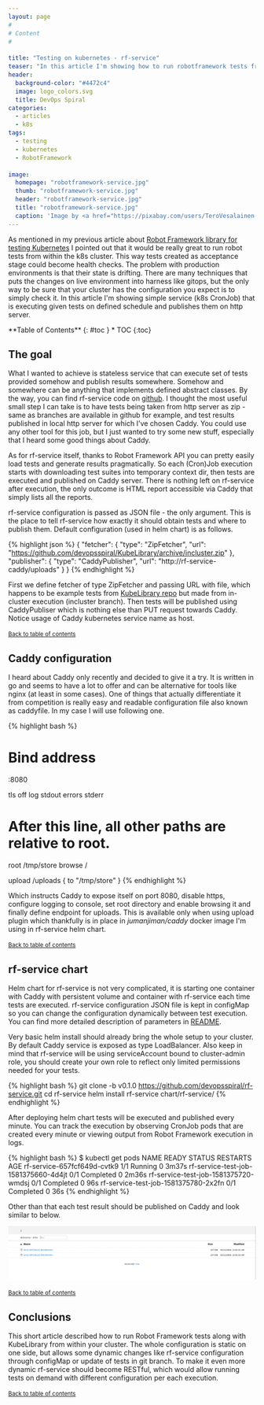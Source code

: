 ```yaml
---
layout: page
#
# Content
#

title: "Testing on kubernetes - rf-service"
teaser: "In this article I'm showing how to run robotframework tests from k8s cluster."
header:
  background-color: "#4472c4"
  image: logo_colors.svg
  title: DevOps Spiral
categories:
  - articles
  - k8s
tags:
  - testing
  - kubernetes
  - RobotFramework

image:
  homepage: "robotframework-service.jpg"
  thumb: "robotframework-service.jpg"
  header: "robotframework-service.jpg"
  title: "robotframework-service.jpg"
  caption: 'Image by <a href="https://pixabay.com/users/TeroVesalainen-809550/?utm_source=link-attribution&amp;utm_medium=referral&amp;utm_campaign=image&amp;utm_content=2077018">TeroVesalainen</a> from <a href="https://pixabay.com/?utm_source=link-attribution&amp;utm_medium=referral&amp;utm_campaign=image&amp;utm_content=2077018">Pixabay</a>'
---
```

As mentioned in my previous article about [Robot Framework library for testing Kubernetes](https://devopsspiral.com/articles/k8s/robotframework-kubelibrary/) I pointed out that it would be really great to run robot tests from within the k8s cluster. This way tests created as acceptance stage could become health checks. The problem with production environments is that their state is drifting. There are many techniques that puts the changes on live environment into harness like gitops, but the only way to be sure that your cluster has the configuration you expect is to simply check it. In this article I'm showing simple service (k8s CronJob) that is executing given tests on defined schedule and publishes them on http server.

<div class="panel radius" markdown="1">
**Table of Contents**
{: #toc }
*  TOC
{:toc}
</div>

## The goal

What I wanted to achieve is stateless service that can execute set of tests provided somehow and publish results somewhere. Somehow and somewhere can be anything that implements defined abstract classes. By the way, you can find rf-service code on [github](https://github.com/devopsspiral/rf-service/tree/v0.1.0). I thought the most useful small step I can take is to have tests being taken from http server as zip - same as branches are available in github for example, and test results published in local http server for which I've chosen Caddy. You could use any other tool for this job, but I just wanted to try some new stuff, especially that I heard some good things about Caddy.

As for rf-service itself, thanks to Robot Framework API you can pretty easily load tests and generate results pragmatically. So each (Cron)Job execution starts with downloading test suites into temporary context dir, then tests are executed and published on Caddy server. There is nothing left on rf-service after execution, the only outcome is HTML report accessible via Caddy that simply lists all the reports.

rf-service configuration is passed as JSON file - the only argument. This is the place to tell rf-service how exactly it should obtain tests and where to publish them. Default configuration (used in helm chart) is as follows.

{% highlight json %}
  {
    "fetcher": {
        "type": "ZipFetcher",
        "url": "https://github.com/devopsspiral/KubeLibrary/archive/incluster.zip"
    },
    "publisher": {
        "type": "CaddyPublisher",
        "url": "http://rf-service-caddy/uploads"
    }
  }
{% endhighlight %}

First we define fetcher of type ZipFetcher and passing URL with file, which happens to be example tests from [KubeLibrary repo](https://github.com/devopsspiral/KubeLibrary/tree/incluster/testcases) but made from in-cluster execution (incluster branch). Then tests will be published using CaddyPubliser which is nothing else than PUT request towards Caddy. Notice usage of Caddy kubernetes service name as host.

<small markdown="1">[Back to table of contents](#toc)</small>

## Caddy configuration

I heard about Caddy only recently and decided to give it a try. It is written in go and seems to have a lot to offer and can be alternative for tools like nginx (at least in some cases). One of things that actually differentiate it from competition is really easy and readable configuration file also known as caddyfile. In my case I will use following one.

{% highlight bash %}
  # Bind address
  :8080

  tls off
  log stdout
  errors stderr

  # After this line, all other paths are relative to root.
  root /tmp/store
  browse /


  upload /uploads {
    to "/tmp/store"
  }
{% endhighlight %}

Which instructs Caddy to expose itself on port 8080, disable https, configure logging to console, set root directory and enable browsing it and finally define endpoint for uploads. This is available only when using upload plugin which thankfully is in place in *jumanjiman/caddy* docker image I'm using in rf-service helm chart.

<small markdown="1">[Back to table of contents](#toc)</small>

## rf-service chart

Helm chart for rf-service is not very complicated, it is starting one container with Caddy with persistent volume and container with rf-service each time tests are executed. rf-service configuration JSON file is kept in configMap so you can change the configuration dynamically between test execution. You can find more detailed description of parameters in [README](https://github.com/devopsspiral/rf-service/tree/v0.1.0#helm-chart).

Very basic helm install should already bring the whole setup to your cluster. By default Caddy service is exposed as type LoadBalancer. Also keep in mind that rf-service will be using serviceAccount bound to cluster-admin role, you should create your own role to reflect only limited permissions needed for your tests.

{% highlight bash %}
git clone -b v0.1.0 https://github.com/devopsspiral/rf-service.git
cd rf-service
helm install rf-service chart/rf-service/
{% endhighlight %}

After deploying helm chart tests will be executed and published every minute. You can track the execution by observing CronJob pods that are created every minute or viewing output from Robot Framework execution in logs.

{% highlight bash %}
$ kubectl get pods
NAME                                   READY   STATUS      RESTARTS   AGE
rf-service-657fcf649d-cvtk9            1/1     Running     0          3m37s
rf-service-test-job-1581375660-4d4jt   0/1     Completed   0          2m36s
rf-service-test-job-1581375720-wmdsj   0/1     Completed   0          96s
rf-service-test-job-1581375780-2x2fn   0/1     Completed   0          36s
{% endhighlight %}

Other than that each test result should be published on Caddy and look similar to below.

![Tests results in Caddy](/images/robotframework-service/test-results.png)

<small markdown="1">[Back to table of contents](#toc)</small>

## Conclusions

This short article described how to run Robot Framework tests along with KubeLibrary from within your cluster. The whole configuration is static on one side, but allows some dynamic changes like rf-service configuration through configMap or update of tests in git branch. To make it even more dynamic rf-service should become RESTful, which would allow running tests on demand with different configuration per each execution.



<small markdown="1">[Back to table of contents](#toc)</small>


